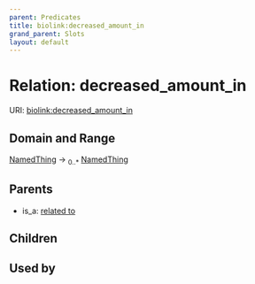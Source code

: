 ```yaml
---
parent: Predicates
title: biolink:decreased_amount_in
grand_parent: Slots
layout: default
---
```


# Relation: decreased_amount_in




URI: [biolink:decreased_amount_in](https://w3id.org/biolink/vocab/decreased_amount_in)

## Domain and Range

[NamedThing](NamedThing.md) ->  <sub>0..\*</sub> [NamedThing](NamedThing.md)

## Parents

 *  is_a: [related to](related_to.md)

## Children


## Used by

